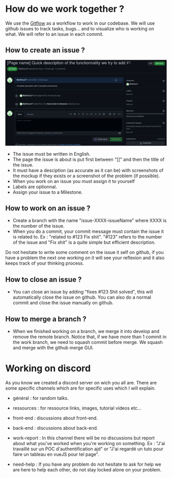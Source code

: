 # How do we work together ?

We use the [Gitflow](https://www.atlassian.com/fr/git/tutorials/comparing-workflows/gitflow-workflow) as a workflow to work in our codebase. We will use github issues to track tasks, bugs... and to visualize who is working on what. We will refer to an issue in each commit.

## How to create an issue ?

![alt text](./img/issue_example.png "Issue Example")

 - The issue must be written in English.
 - The page the issue is about is put first between "[]" and then the title of the issue.
 - It must have a desciption (as accurate as it can be) with screenshots of the mockup if they exists or a screenshot of the problem (if possible).
 - When you work on an issue you must assign it to yourself
 - Labels are optionnal.
 - Assign your issue to a Milestone.

## How to work on an issue ?

 - Create a branch with the name "issue-XXXX-issueName" where XXXX is the number of the issue.
 - When you do a commit, your commit message must contain the issue it is related to. Ex : "related to #123 Fix shit". "#123" refers to the number of the issue and "Fix shit" is a quite simple but efficient description.

Do not hesitate to write some comment on the issue it self on 
github, if you have a problem the next one working on it will see your reflexion and it also keeps track of your thinking process.

## How to close an issue ?

 - You can close an issue by adding "fixes #123 Shit solved", this will automatically close the issue on github. You can also do a normal commit and close the issue manually on github.

## How to merge a branch ?

 - When we finished working on a branch, we merge it into develop and remove the remote branch. Notice that, if we have more than 1 commit in the work branch, we need to squash commit before merge. We squash and merge with the github merge GUI.

# Working on discord

As you know we created a discord server on wich you all are. There are some specific channels which are for specific uses which I will explain.

 - général : for random talks.
 - ressources : for ressource links, images, tutorial videos etc...
 - front-end : discussions about front-end.
 - back-end : discussions about back-end.

 - work-report : In this channel there will be no discussions but report about what you've worked when you're working on something. Ex : "J'ai travaillé sur un POC d'authentification ajd" or "J'ai regardé un tuto pour faire un tableau en vueJS pour tel page".
 - need-help : If you have any problem do not hesitate to ask for help we are here to help each other, do not stay locked alone on your problem.
